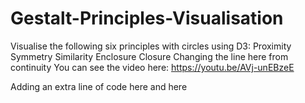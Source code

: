 # Gestalt-Principles-Visualisation
Visualise the following six principles with circles using D3:
Proximity
Symmetry
Similarity
Enclosure
Closure
Changing the line here from continuity
You can see the video here: https://youtu.be/AVj-unEBzeE

Adding an extra line of code here and here
